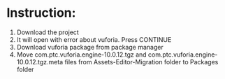 # Instruction:
1. Download the project
2. It will open with error about vuforia. Press CONTINUE
3. Download vuforia package from package manager
4. Move com.ptc.vuforia.engine-10.0.12.tgz and com.ptc.vuforia.engine-10.0.12.tgz.meta files from Assets-Editor-Migration folder to Packages folder 
